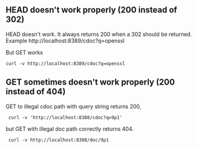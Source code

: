 ## HEAD doesn't work properly (200 instead of 302)

HEAD doesn't work. It always returns 200 when a 302 should be returned. Example
    http://localhost:8389/cdoc?q=openssl

But GET works

    curl -v http://localhost:8389/cdoc?q=openssl

## GET sometimes doesn't work properly (200 instead of 404)
GET to illegal cdoc path with query string returns 200,

     curl -v 'http://localhost:8388/cdoc?q=9p1'

but GET with illegal doc path correctly returns 404.

     curl -v http://localhost:8388/doc/9p1

